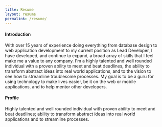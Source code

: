```yaml
---
title: Resume
layout: resume
permalink: /resume/
---
```


#### Introduction
With over 15 years of experience doing everything from database design to web application development to my current position as Lead Developer, I have developed, and continue to expand, a broad array of skills that I feel make me a value to any company. I'm a highly talented and well rounded individual with a proven ability to meet and beat deadlines, the ability to transform abstract ideas into real world applications, and to the vision to see how to streamline troublesome processes. My goal is to be a guru for using technology to make lives easier, be it on the web or mobile applications, and to help mentor other developers.

#### Profile
Highly talented and well rounded individual with proven ability to meet and beat deadlines; ability to transform abstract ideas into real world applications and to streamline processes.
